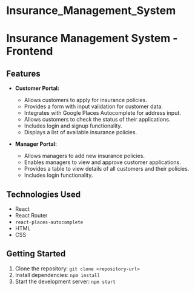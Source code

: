 # Insurance_Management_System


# Insurance Management System - Frontend
## Features

*   **Customer Portal:**
    *   Allows customers to apply for insurance policies.
    *   Provides a form with input validation for customer data.
    *   Integrates with Google Places Autocomplete for address input.
    *   Allows customers to check the status of their applications.
    *   Includes login and signup functionality.
    *   Displays a list of available insurance policies.

*   **Manager Portal:**
    *   Allows managers to add new insurance policies.
    *   Enables managers to view and approve customer applications.
    *   Provides a table to view details of all customers and their policies.
    *   Includes login functionality.

## Technologies Used

*   React
*   React Router
*   `react-places-autocomplete`
*   HTML
*   CSS

## Getting Started

1.  Clone the repository: `git clone <repository-url>`
2.  Install dependencies: `npm install`
3.  Start the development server: `npm start`

